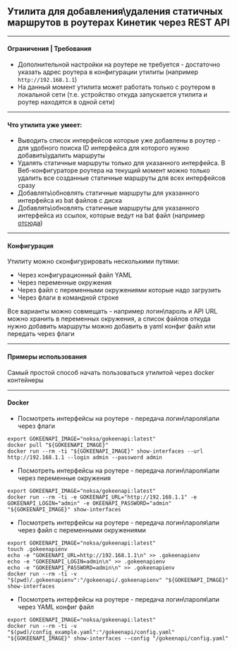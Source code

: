 ## Утилита для добавления\удаления статичных маршрутов в роутерах Кинетик через REST API

---

#### Ограничения | Требования
* Дополнительной настройки на роутере не требуется - достаточно указать адрес роутера в конфигурации утилиты (например `http://192.168.1.1`)
* На данный момент утилита может работать только с роутером в локальной сети (т.е. устройство откуда запускается утилита и роутер находятся в одной сети)
---

#### Что утилита уже умеет:
* Выводить список интерфейсов которые уже добавлены в роутер - для удобного поиска ID интерфейса для которого нужно добавить\удалить маршруты
* Удалять статичные маршруты только для указанного интерфейса. В Веб-конфигураторе роутера на текущий момент можно только удалить все созданные статичные маршруты для всех интерфейсов сразу
* Добавлять\обновлять статичные маршруты для указанного интерфейса из bat файлов с диска
* Добавлять\обновлять статичные маршруты для указанного интерфейса из ссылок, которые ведут на bat файл (например [отсюда](https://iplist.opencck.org/?format=bat&data=cidr4&site=youtube.com))
---

#### Конфигурация

Утилиту можно сконфигурировать несколькими путями:
* Через конфигурационный файл YAML
* Через переменные окружения
* Через файл с переменными окружениями которые надо загрузить
* Через флаги в командной строке

Все варианты можно совмещать - например логин\пароль и API URL можно хранить в переменных окружения, а список файлов откуда нужно добавить маршруты можно добавить в yaml конфиг файл или передать через флаги

---

#### Примеры использования

Самый простой способ начать пользоваться утилитой через docker контейнеры

---

#### Docker 

* Посмотреть интерфейсы на роутере - передача логин\пароля\апи через флаги
```shell
export GOKEENAPI_IMAGE="noksa/gokeenapi:latest"
docker pull "${GOKEENAPI_IMAGE}"
docker run --rm -ti "${GOKEENAPI_IMAGE}" show-interfaces --url http://192.168.1.1 --login admin --password admin
```

* Посмотреть интерфейсы на роутере - передача логин\пароля\апи через переменные окружения
```shell
export GOKEENAPI_IMAGE="noksa/gokeenapi:latest"
docker run --rm -ti -e GOKEENAPI_URL="http://192.168.1.1" -e GOKEENAPI_LOGIN="admin" -e OKEENAPI_PASSWORD="admin" "${GOKEENAPI_IMAGE}" show-interfaces
```

* Посмотреть интерфейсы на роутере - передача логин\пароля\апи через файл с переменными окружениями
```shell
export GOKEENAPI_IMAGE="noksa/gokeenapi:latest"
touch .gokeenapienv
echo -e "GOKEENAPI_URL=http://192.168.1.1\n" >> .gokeenapienv
echo -e "GOKEENAPI_LOGIN=admin\n" >> .gokeenapienv
echo -e "GOKEENAPI_PASSWORD=admin\n" >> .gokeenapienv
docker run --rm -ti -v "$(pwd)/.gokeenapienv":"/gokeenapi/.gokeenapienv" "${GOKEENAPI_IMAGE}" show-interfaces
```

* Посмотреть интерфейсы на роутере - передача логин\пароля\апи через YAML конфиг файл
```shell
export GOKEENAPI_IMAGE="noksa/gokeenapi:latest"
docker run --rm -ti -v "$(pwd)/config_example.yaml":"/gokeenapi/config.yaml" "${GOKEENAPI_IMAGE}" show-interfaces --config "/gokeenapi/config.yaml"
```